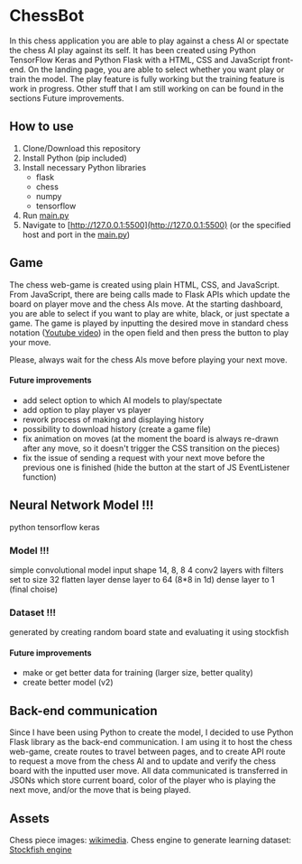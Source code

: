 # ChessBot
In this chess application you are able to play against a chess AI or spectate the chess AI play against its self. It has been created using Python TensorFlow Keras and Python Flask with a HTML, CSS and JavaScript front-end. On the landing page, you are able to select whether you want play or train the model. The play feature is fully working but the training feature is work in progress. Other stuff that I am still working on can be found in the sections Future improvements.

## How to use
1. Clone/Download this repository
2. Install Python (pip included)
3. Install necessary Python libraries
    - flask
    - chess
    - numpy
    - tensorflow
4. Run [main.py](main.py)
5. Navigate to [http://127.0.0.1:5500](http://127.0.0.1:5500) (or the specified host and port in the [main.py](main.py))

## Game
The chess web-game is created using plain HTML, CSS, and JavaScript. From JavaScript, there are being calls made to Flask APIs which update the board on player move and the chess AIs move. At the starting dashboard, you are able to select if you want to play are white, black, or just spectate a game. The game is played by inputting the desired move in standard chess notation ([Youtube video](https://www.youtube.com/watch?v=b6PR885Rgb8)) in the open field and then press the button to play your move.

Please, always wait for the chess AIs move before playing your next move.

#### Future improvements
- add select option to which AI models to play/spectate
- add option to play player vs player
- rework process of making and displaying history
- possibility to download history (create a game file)
- fix animation on moves (at the moment the board is always re-drawn after any move, so it doesn't trigger the CSS transition on the pieces)
- fix the issue of sending a request with your next move before the previous one is finished (hide the button at the start of JS EventListener function)

## Neural Network Model !!!
python tensorflow keras

### Model !!!
simple convolutional model
input shape 14, 8, 8
4 conv2 layers with filters set to size 32
flatten layer
dense layer to 64 (8*8 in 1d)
dense layer to 1 (final choise)

### Dataset !!!
generated by creating random board state and evaluating it using stockfish

#### Future improvements
- make or get better data for training (larger size, better quality)
- create better model (v2)

## Back-end communication
Since I have been using Python to create the model, I decided to use Python Flask library as the back-end communication. I am using it to host the chess web-game, create routes to travel between pages, and to create API route to request a move from the chess AI and to update and verify the chess board with the inputted user move. All data communicated is transferred in JSONs which store current board, color of the player who is playing the next move, and/or the move that is being played.

## Assets
Chess piece images: [wikimedia](https://commons.wikimedia.org/wiki/Category:SVG_chess_pieces).
Chess engine to generate learning dataset: [Stockfish engine](https://stockfishchess.org/download/)
